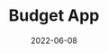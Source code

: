 ---
date: '2022-06-08'
title: 'Budget App'
external: 'https://replit.com/@beemarsh/boilerplate-budget-app-2'
tech:
  - Python
showInProjects: false
---